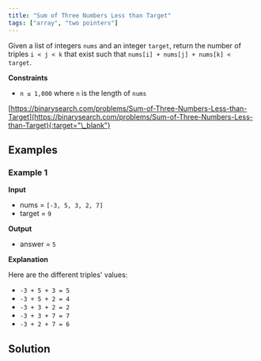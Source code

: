```yaml
---
title: "Sum of Three Numbers Less than Target"
tags: ["array", "two pointers"]
---
```


Given a list of integers `nums` and an integer `target`, return the number of triples `i < j < k` that exist such that `nums[i] + nums[j] + nums[k] < target`.

**Constraints**

- `n ≤ 1,000` where `n` is the length of `nums`

[https://binarysearch.com/problems/Sum-of-Three-Numbers-Less-than-Target](https://binarysearch.com/problems/Sum-of-Three-Numbers-Less-than-Target){:target="\_blank"}

## Examples

### Example 1

**Input**

- nums = `[-3, 5, 3, 2, 7]`
- target = `9`

**Output**

- answer = `5`

**Explanation**

Here are the different triples' values:

- `-3 + 5 + 3 = 5`
- `-3 + 5 + 2 = 4`
- `-3 + 3 + 2 = 2`
- `-3 + 3 + 7 = 7`
- `-3 + 2 + 7 = 6`

## Solution

<script src="https://gist.github.com/yaeba/16da7be5123724fcf6eccc25581cef5a.js?file=Sum-of-Three-Numbers-Less-than-Target.java"></script>
